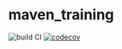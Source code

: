 # maven_training
![build CI](https://github.com/rayanecher/maven_training/actions/workflows/build.yml/badge.svg)
[![codecov](https://codecov.io/gh/rayanecher/maven_training/branch/main/graph/badge.svg?token=OJGFJK4PYS)](https://codecov.io/gh/rayanecher/maven_training)
